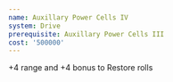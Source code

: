 ```yaml
---
name: Auxillary Power Cells IV
system: Drive
prerequisite: Auxillary Power Cells III
cost: '500000'
---
```

+4 range and +4 bonus to Restore rolls